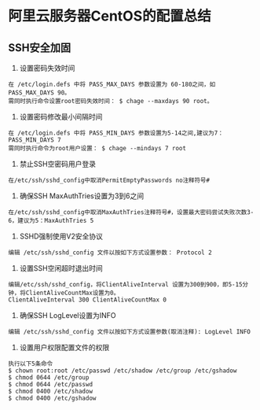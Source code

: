 # 阿里云服务器CentOS的配置总结


## SSH安全加固

1. 设置密码失效时间
```
在 /etc/login.defs 中将 PASS_MAX_DAYS 参数设置为 60-180之间，如 PASS_MAX_DAYS 90。
需同时执行命令设置root密码失效时间： $ chage --maxdays 90 root。
```
1. 设置密码修改最小间隔时间
```
在 /etc/login.defs 中将 PASS_MIN_DAYS 参数设置为5-14之间,建议为7： PASS_MIN_DAYS 7 
需同时执行命令为root用户设置： $ chage --mindays 7 root
``` 
1. 禁止SSH空密码用户登录
```
在/etc/ssh/sshd_config中取消PermitEmptyPasswords no注释符号#
```
1. 确保SSH MaxAuthTries设置为3到6之间
```
在/etc/ssh/sshd_config中取消MaxAuthTries注释符号#，设置最大密码尝试失败次数3-6，建议为5：MaxAuthTries 5
```
1. SSHD强制使用V2安全协议
```
编辑 /etc/ssh/sshd_config 文件以按如下方式设置参数： Protocol 2
```
1. 设置SSH空闲超时退出时间

```
编辑/etc/ssh/sshd_config，将ClientAliveInterval 设置为300到900，即5-15分钟，将ClientAliveCountMax设置为0。 
ClientAliveInterval 300 ClientAliveCountMax 0
```
1. 确保SSH LogLevel设置为INFO
```
编辑 /etc/ssh/sshd_config 文件以按如下方式设置参数(取消注释): LogLevel INFO
```
1. 设置用户权限配置文件的权限
```
执行以下5条命令 
$ chown root:root /etc/passwd /etc/shadow /etc/group /etc/gshadow 
$ chmod 0644 /etc/group 
$ chmod 0644 /etc/passwd 
$ chmod 0400 /etc/shadow 
$ chmod 0400 /etc/gshadow
```
